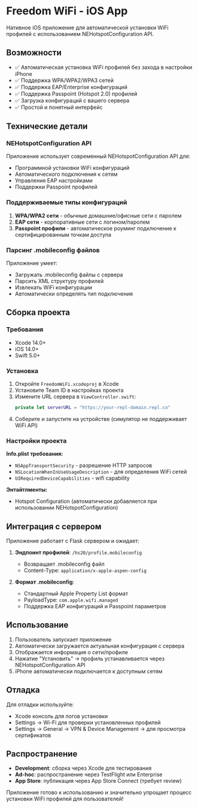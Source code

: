# Freedom WiFi - iOS App

Нативное iOS приложение для автоматической установки WiFi профилей с использованием NEHotspotConfiguration API.

## Возможности

- ✅ Автоматическая установка WiFi профилей без захода в настройки iPhone
- ✅ Поддержка WPA/WPA2/WPA3 сетей 
- ✅ Поддержка EAP/Enterprise конфигураций
- ✅ Поддержка Passpoint (Hotspot 2.0) профилей
- ✅ Загрузка конфигураций с вашего сервера
- ✅ Простой и понятный интерфейс

## Технические детали

### NEHotspotConfiguration API

Приложение использует современный NEHotspotConfiguration API для:
- Программной установки WiFi конфигураций
- Автоматического подключения к сетям
- Управления EAP настройками
- Поддержки Passpoint профилей

### Поддерживаемые типы конфигураций

1. **WPA/WPA2 сети** - обычные домашние/офисные сети с паролем
2. **EAP сети** - корпоративные сети с логином/паролем 
3. **Passpoint профили** - автоматическое роуминг подключение к сертифицированным точкам доступа

### Парсинг .mobileconfig файлов

Приложение умеет:
- Загружать .mobileconfig файлы с сервера
- Парсить XML структуру профилей
- Извлекать WiFi конфигурации
- Автоматически определять тип подключения

## Сборка проекта

### Требования

- Xcode 14.0+
- iOS 14.0+
- Swift 5.0+

### Установка

1. Откройте `FreedomWiFi.xcodeproj` в Xcode
2. Установите Team ID в настройках проекта
3. Измените URL сервера в `ViewController.swift`:
   ```swift
   private let serverURL = "https://your-repl-domain.repl.co"
   ```
4. Соберите и запустите на устройстве (симулятор не поддерживает WiFi API)

### Настройки проекта

**Info.plist требования:**
- `NSAppTransportSecurity` - разрешение HTTP запросов
- `NSLocationWhenInUseUsageDescription` - для определения WiFi сетей
- `UIRequiredDeviceCapabilities` - wifi capability

**Энтайтлменты:**
- Hotspot Configuration (автоматически добавляется при использовании NEHotspotConfiguration)

## Интеграция с сервером

Приложение работает с Flask сервером и ожидает:

1. **Эндпоинт профилей**: `/hs20/profile.mobileconfig`
   - Возвращает .mobileconfig файл
   - Content-Type: `application/x-apple-aspen-config`

2. **Формат .mobileconfig**:
   - Стандартный Apple Property List формат
   - PayloadType: `com.apple.wifi.managed`
   - Поддержка EAP конфигураций и Passpoint параметров

## Использование

1. Пользователь запускает приложение
2. Автоматически загружается актуальная конфигурация с сервера
3. Отображается информация о сети/профиле
4. Нажатие "Установить" → профиль устанавливается через NEHotspotConfiguration API
5. iPhone автоматически подключается к доступным сетям

## Отладка

Для отладки используйте:
- Xcode консоль для логов установки
- Settings → Wi-Fi для проверки установленных профилей
- Settings → General → VPN & Device Management → для просмотра сертификатов

## Распространение

- **Development**: сборка через Xcode для тестирования
- **Ad-hoc**: распространение через TestFlight или Enterprise
- **App Store**: публикация через App Store Connect (требует review)

Приложение готово к использованию и значительно упрощает процесс установки WiFi профилей для пользователей!